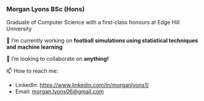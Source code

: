 ### Morgan Lyons BSc (Hons)
Graduate of Computer Science with a first-class honours at Edge Hill University

🔭 I’m currently working on **football simulations using statistical techniques and machine learning**

👯 I’m looking to collaborate on **anything!**

📫 How to reach me:
* LinkedIn: https://www.linkedin.com/in/morganlyons1/
* Email: morgan.lyons06@gmail.com
<!--
**morgan5556/morgan5556** is a ✨ _special_ ✨ repository because its `README.md` (this file) appears on your GitHub profile.

Here are some ideas to get you started:

- 🔭 I’m currently working on ...
- 🌱 I’m currently learning ...
- 👯 I’m looking to collaborate on ...
- 🤔 I’m looking for help with ...
- 💬 Ask me about ...
- 📫 How to reach me: ...
- 😄 Pronouns: ...
- ⚡ Fun fact: ...
-->
